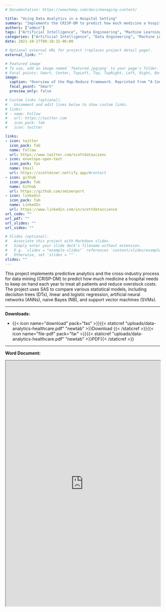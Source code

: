 ```yaml
---
# Documentation: https://wowchemy.com/docs/managing-content/

title: "Using Data Analytics in a Hospital Setting"
summary: "Implements the CRISP-DM to predict how much medicine a hospital needs to keep on hand each year to treat all patients and reduce overstock costs"
authors: ["admin"]
tags: ["Artificial Intelligence", "Data Engineering", "Machine Learning" ]
categories: ["Artificial Intelligence", "Data Engineering", "Machine Learning" ]
date: 2021-10-27T08:10:32-06:00

# Optional external URL for project (replaces project detail page).
external_link: ""

# Featured image
# To use, add an image named `featured.jpg/png` to your page's folder.
# Focal points: Smart, Center, TopLeft, Top, TopRight, Left, Right, BottomLeft, Bottom, BottomRight.
image:
  caption: "Overview of the Map-Reduce Framework. Reprinted from “A Comprehensive Survey on Cloud Data Mining (CDM) Frameworks and Algorithms,” by Barua, H. B., & Mondal, K. C., 2019, ACM Computing Surveys, 52(5), (p. 8)."
  focal_point: "Smart"
  preview_only: false

# Custom links (optional).
#   Uncomment and edit lines below to show custom links.
# links:
# - name: Follow
#   url: https://twitter.com
#   icon_pack: fab
#   icon: twitter

links:
- icon: twitter
  icon_pack: fab
  name: Follow
  url: https://www.twitter.com/scottdatascienc
- icon: envelope-open-text
  icon_pack: fas
  name: Email
  url: https://scottminer.netlify.app/#contact
- icon: github
  icon_pack: fab
  name: Github
  url: https://github.com/sminerport
- icon: linkedin
  icon_pack: fab
  name: LinkedIn
  url: https://www.linkedin.com/in/scottdatascience
url_code: ""
url_pdf: ""
url_slides: ""
url_video: ""

# Slides (optional).
#   Associate this project with Markdown slides.
#   Simply enter your slide deck's filename without extension.
#   E.g. `slides = "example-slides"` references `content/slides/example-slides.md`.
#   Otherwise, set `slides = ""`.
slides: ""
---
```


This project implements predictive analytics and the cross-industry process for data mining (CRISP-DM) to predict how much medicine a hospital needs to keep on hand each year to treat all patients and reduce overstock costs. The project uses SAS to compare various statistical models, including decisiton trees (DTs), linear and logistic regression, artificial neural networks (ANNs), naive Bayes (NB), and support vector machines (SVMs).

<hr/>

**Downloads:**

<ul>
	<li>{{< icon name="download" pack="fas" >}}{{< staticref "uploads/data-analytics-healthcare.pdf" "newtab" >}}Download {{< /staticref >}}{{< icon name="file-pdf" pack="far" >}}{{< staticref "uploads/data-analytics-healthcare.pdf" "newtab" >}}PDF{{< /staticref >}}</li>
</ul>
<hr/>

**Word Document:**
<iframe src="https://onedrive.live.com/embed?cid=5B8EDCFD5CE8D99E&resid=5B8EDCFD5CE8D99E%21189083&authkey=AMsAodgXHGK26XU&em=2" width="100%" height="800" frameborder="1" scrolling="yes"></iframe>
